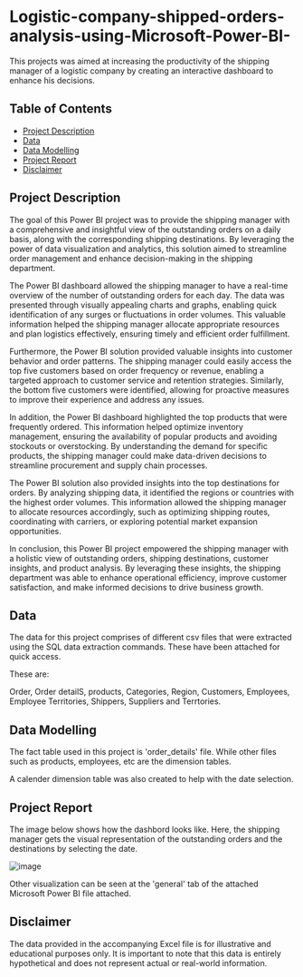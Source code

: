 # Logistic-company-shipped-orders-analysis-using-Microsoft-Power-BI-
This projects was aimed at increasing the productivity of the shipping manager of a logistic company by creating an interactive dashboard to enhance his decisions.

## Table of Contents

- [Project Description](#project-description)
- [Data](#data)
- [Data Modelling](#data-modelling)
- [Project Report](#Project-Report)
- [Disclaimer](#disclaimer)


## Project Description

The goal of this Power BI project was to provide the shipping manager with a comprehensive and insightful view of the outstanding orders on a daily basis, along with the corresponding shipping destinations. By leveraging the power of data visualization and analytics, this solution aimed to streamline order management and enhance decision-making in the shipping department.

The Power BI dashboard allowed the shipping manager to have a real-time overview of the number of outstanding orders for each day. The data was presented through visually appealing charts and graphs, enabling quick identification of any surges or fluctuations in order volumes. This valuable information helped the shipping manager allocate appropriate resources and plan logistics effectively, ensuring timely and efficient order fulfillment.

Furthermore, the Power BI solution provided valuable insights into customer behavior and order patterns. The shipping manager could easily access the top five customers based on order frequency or revenue, enabling a targeted approach to customer service and retention strategies. Similarly, the bottom five customers were identified, allowing for proactive measures to improve their experience and address any issues.

In addition, the Power BI dashboard highlighted the top products that were frequently ordered. This information helped optimize inventory management, ensuring the availability of popular products and avoiding stockouts or overstocking. By understanding the demand for specific products, the shipping manager could make data-driven decisions to streamline procurement and supply chain processes.

The Power BI solution also provided insights into the top destinations for orders. By analyzing shipping data, it identified the regions or countries with the highest order volumes. This information allowed the shipping manager to allocate resources accordingly, such as optimizing shipping routes, coordinating with carriers, or exploring potential market expansion opportunities.

In conclusion, this Power BI project empowered the shipping manager with a holistic view of outstanding orders, shipping destinations, customer insights, and product analysis. By leveraging these insights, the shipping department was able to enhance operational efficiency, improve customer satisfaction, and make informed decisions to drive business growth.


## Data

The data for this project comprises of different csv files that were extracted using the SQL data extraction commands. These have been attached for quick access.

These are:

Order, Order detailS, products, Categories, Region, Customers, Employees, Employee Territories, Shippers, Suppliers and Terrtories.


## Data Modelling

The fact table used in this project is 'order_details' file. While other files such as products, employees, etc are the dimension tables.

A calender dimension table was also created to help with the date selection. 


## Project Report

The image below shows how the dashbord looks like. Here, the shipping manager gets the visual representation of the outstanding orders and the destinations by selecting the date.

![image](https://github.com/AdebayoDare/Logistic-company-shipped-orders-analysis-using-Microsoft-Power-BI-/assets/93272487/47cd84fe-693b-4b44-b01a-a361d75c469a)

Other visualization can be seen at the 'general' tab of the attached Microsoft Power BI file attached.


## Disclaimer
The data provided in the accompanying Excel file is for illustrative and educational purposes only. It is important to note that this data is entirely hypothetical and does not represent actual or real-world information.
